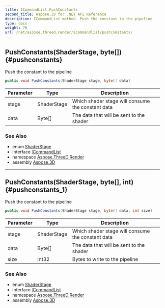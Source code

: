 ```yaml
---
title: ICommandList.PushConstants
second_title: Aspose.3D for .NET API Reference
description: ICommandList method. Push the constant to the pipeline
type: docs
weight: 70
url: /net/aspose.threed.render/icommandlist/pushconstants/
---
```

## PushConstants(ShaderStage, byte[]) {#pushconstants}

Push the constant to the pipeline

```csharp
public void PushConstants(ShaderStage stage, byte[] data)
```

| Parameter | Type | Description |
| --- | --- | --- |
| stage | ShaderStage | Which shader stage will consume the constant data |
| data | Byte[] | The data that will be sent to the shader |

### See Also

* enum [ShaderStage](../../shaderstage/)
* interface [ICommandList](../)
* namespace [Aspose.ThreeD.Render](../../../aspose.threed.render/)
* assembly [Aspose.3D](../../../)

---

## PushConstants(ShaderStage, byte[], int) {#pushconstants_1}

Push the constant to the pipeline

```csharp
public void PushConstants(ShaderStage stage, byte[] data, int size)
```

| Parameter | Type | Description |
| --- | --- | --- |
| stage | ShaderStage | Which shader stage will consume the constant data |
| data | Byte[] | The data that will be sent to the shader |
| size | Int32 | Bytes to write to the pipeline |

### See Also

* enum [ShaderStage](../../shaderstage/)
* interface [ICommandList](../)
* namespace [Aspose.ThreeD.Render](../../../aspose.threed.render/)
* assembly [Aspose.3D](../../../)


